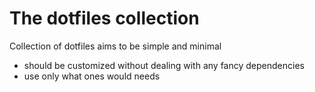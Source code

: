 The dotfiles collection
=====

Collection of dotfiles aims to be simple and minimal

- should be customized without dealing with any fancy dependencies
- use only what ones would needs
